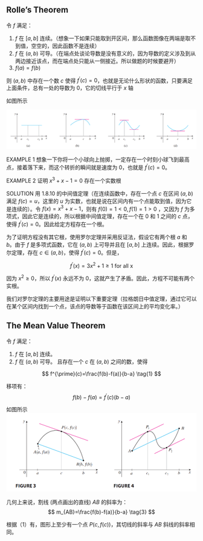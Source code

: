 ## Rolle’s Theorem
令 $f$ 满足：
1. $f$ 在 $[a,b]$ 连续。（想象一下如果只能取到开区间，那么函数图像在两端是取不到值，空空的，因此函数不是连续）
2. $f$ 在 $(a,b)$ 可导。（在端点处谈论导数是没有意义的，因为导数的定义涉及到从两边接近该点，而在端点处只能从一侧接近。所以做题的时候要避开）
3. $f(a)=f(b)$

则 $(a,b)$ 中存在一个数 $c$ 使得 $f^{\prime}(c)=0$，也就是无论什么形状的函数，只要满足上面条件，总有一处的导数为 0，它的切线平行于 $x$ 轴

如图所示

![](images/Pasted%20image%2020241020095630.png)

EXAMPLE 1
想象一下你将一个小球向上抛掷，一定存在一个时刻小球飞到最高点，接着落下来，而这个转折的瞬间就是速度为 0，也就是 $f^{\prime}(c)=0$。


EXAMPLE 2
证明 $x^{3}+x-1=0$ 存在一个实数根

SOLUTION
用 1.8.10 的中间值定理（在连续函数中，存在一个点 $c$ 在区间 $(a,b)$ 满足 $f(c)=u$，这里的 $u$ 为实数，也就是说在区间内有一个点能取到值，因为它是连续的）。令 $f(x)=x^{3}+x-1$，则有 $f(0)=1<0,f(1)=1>0$ ，又因为 $f$ 为多项式，因此它是连续的，所以根据中间值定理，存在一个在 0 和 1 之间的 $c$ 点，使得 $f^{\prime}(c)=0$。因此给定方程存在一个根。

为了证明方程没有其它根，使用罗尔定理并采用反证法，假设它有两个根 $a$ 和 $b$。由于 $f$ 是多项式函数，它在 $(a, b)$ 上可导并且在 $[a, b]$ 上连续。因此，根据罗尔定理，存在 $c \in (a, b)$，使得 $f^{\prime}(c)=0$。但是，

$$f^{\prime}(x)=3x^{2}+1\ge 1 \text{ for all x}$$ 

因为 $x^{2}\ge 0$，所以 $f^{\prime}(x)$ 永远不为 0，这就产生了矛盾。因此，方程不可能有两个实根。


我们对罗尔定理的主要用途是证明以下重要定理（拉格朗日中值定理，通过它可以在某个区间内找到一个点，该点的导数等于函数在该区间上的平均变化率。）
## The Mean Value Theorem
令 $f$ 满足：
1. $f$ 在 $[a,b]$ 连续。
2. $f$ 在 $(a,b)$ 可导。
且存在一个 $c$ 在 $(a,b)$ 之间的数，使得

$$
f^{\prime}(c)=\frac{f(b)-f(a)}{b-a} \tag{1}
$$

移项有：
$$
f(b)-f(a)=f^{\prime}(c)(b-a) \tag{2}
$$

如图所示
![](images/Pasted%20image%2020241020103045.png)

几何上来说，割线 (两点画出的直线) $AB$ 的斜率为：
$$
m_{AB}=\frac{f(b)-f(a)}{b-a} \tag{3}
$$

根据（1）有，图形上至少有一个点 $P(c, f(c))$，其切线的斜率与 $AB$ 斜线的斜率相同。








